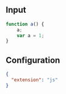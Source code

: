 
## Input
```javascript input
function a() {
    a;
    var a = 1;
}
```

## Configuration
```json configuration
{
  "extension": "js"
}
```
